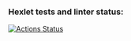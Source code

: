 ### Hexlet tests and linter status:
[![Actions Status](https://github.com/BLazzeD21/fullstack-javascript-project-44/workflows/hexlet-check/badge.svg)](https://github.com/BLazzeD21/fullstack-javascript-project-44/actions)